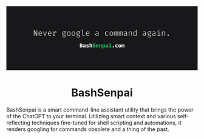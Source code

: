<div align="center">
    <img src="media/splash.png" alt="Never google a command again." title="BashSenpai.com">
    <br>
</div>

<h1 align="center">BashSenpai</h1>

BashSenpai is a smart command-line assistant utility that brings the power of the ChatGPT to your terminal. Utilizing smart context and various self-reflecting techniques fine-tuned for shell scripting and automations, it renders googling for commands obsolete and a thing of the past.
